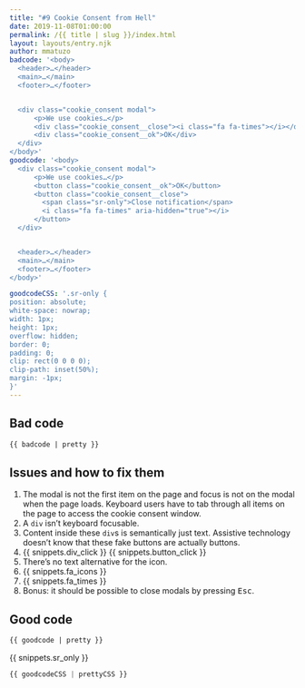 ```yaml
---
title: "#9 Cookie Consent from Hell"
date: 2019-11-08T01:00:00
permalink: /{{ title | slug }}/index.html
layout: layouts/entry.njk
author: mmatuzo
badcode: '<body>
  <header>…</header>
  <main>…</main>
  <footer>…</footer>


  <div class="cookie_consent modal">
      <p>We use cookies…</p>
      <div class="cookie_consent__close"><i class="fa fa-times"></i></div>
      <div class="cookie_consent__ok">OK</div>
  </div>
</body>'
goodcode: '<body>
  <div class="cookie_consent modal">
      <p>We use cookies…</p>
      <button class="cookie_consent__ok">OK</button>
      <button class="cookie_consent__close">
        <span class="sr-only">Close notification</span>
        <i class="fa fa-times" aria-hidden="true"></i>
      </button>
  </div>


  <header>…</header>
  <main>…</main>
  <footer>…</footer>
</body>'

goodcodeCSS: '.sr-only {
position: absolute;
white-space: nowrap;
width: 1px;
height: 1px;
overflow: hidden;
border: 0;
padding: 0;
clip: rect(0 0 0 0);
clip-path: inset(50%);
margin: -1px;
}'
---
```



<div class="section bad">

## Bad code

```html
{{ badcode | pretty }}
```
</div>

<div class="section" id="issues">

## Issues and how to fix them

1. The modal is not the first item on the page and focus is not on the modal when the page loads. Keyboard users have to tab through all items on the page to access the cookie consent window.
1. A `div` isn’t keyboard focusable.
1. Content inside these `div`s is semantically just text. Assistive technology doesn’t know that these fake buttons are actually buttons.
1. {{ snippets.div_click }} {{ snippets.button_click }}
1. There’s no text alternative for the icon.
1. {{ snippets.fa_icons }}
1. {{ snippets.fa_times }}
1. Bonus: it should be possible to close modals by pressing <kbd>Esc</kbd>.
</div>

<div class="section">

## Good code

```html
{{ goodcode | pretty }}
```

{{ snippets.sr_only }}

```css
{{ goodcodeCSS | prettyCSS }}
```
</div>
